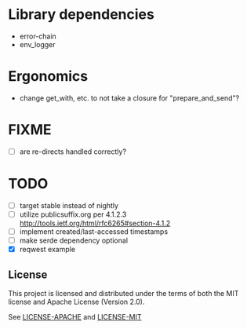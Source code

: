 # Library dependencies
* error-chain
* env_logger

# Ergonomics
* change get_with, etc. to not take a closure for "prepare_and_send"?

# FIXME
- [ ] are re-directs handled correctly?

# TODO
- [ ] target stable instead of nightly
- [ ] utilize publicsuffix.org per 4.1.2.3 http://tools.ietf.org/html/rfc6265#section-4.1.2
- [ ] implement created/last-accessed timestamps
- [ ] make serde dependency optional
- [X] reqwest example

## License
This project is licensed and distributed under the terms of both the MIT license and Apache License (Version 2.0).

See [LICENSE-APACHE](LICENSE-APACHE) and [LICENSE-MIT](LICENSE-MIT)
